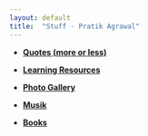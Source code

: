 ```yaml
---
layout: default
title:  "Stuff - Pratik Agrawal"
---
```


* **[Quotes (more or less)](motivation.html)** 

* __[Learning Resources](learn.html)__

* **[Photo Gallery](pics.html)**

* **[Musik](musik.html)**

* **[Books](read.html)**
